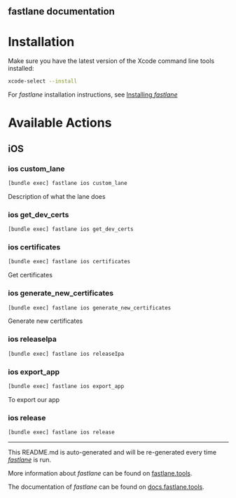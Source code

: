 fastlane documentation
----

# Installation

Make sure you have the latest version of the Xcode command line tools installed:

```sh
xcode-select --install
```

For _fastlane_ installation instructions, see [Installing _fastlane_](https://docs.fastlane.tools/#installing-fastlane)

# Available Actions

## iOS

### ios custom_lane

```sh
[bundle exec] fastlane ios custom_lane
```

Description of what the lane does

### ios get_dev_certs

```sh
[bundle exec] fastlane ios get_dev_certs
```



### ios certificates

```sh
[bundle exec] fastlane ios certificates
```

Get certificates

### ios generate_new_certificates

```sh
[bundle exec] fastlane ios generate_new_certificates
```

Generate new certificates

### ios releaseIpa

```sh
[bundle exec] fastlane ios releaseIpa
```



### ios export_app

```sh
[bundle exec] fastlane ios export_app
```

To export our app

### ios release

```sh
[bundle exec] fastlane ios release
```



----

This README.md is auto-generated and will be re-generated every time [_fastlane_](https://fastlane.tools) is run.

More information about _fastlane_ can be found on [fastlane.tools](https://fastlane.tools).

The documentation of _fastlane_ can be found on [docs.fastlane.tools](https://docs.fastlane.tools).
